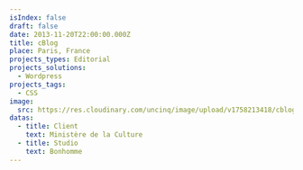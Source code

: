 ```yaml
---
isIndex: false
draft: false
date: 2013-11-20T22:00:00.000Z
title: cBlog
place: Paris, France
projects_types: Editorial
projects_solutions:
  - Wordpress
projects_tags:
  - CSS
image:
  src: https://res.cloudinary.com/uncinq/image/upload/v1758213418/cblog_of2oie.jpg
datas:
  - title: Client
    text: Ministère de la Culture
  - title: Studio
    text: Bonhomme
---
```

